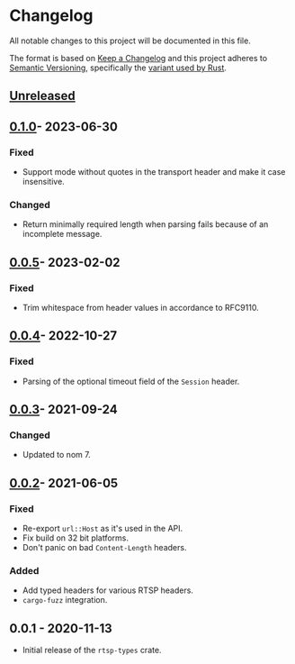 # Changelog
All notable changes to this project will be documented in this file.

The format is based on [Keep a Changelog](http://keepachangelog.com/en/1.0.0/)
and this project adheres to [Semantic Versioning](http://semver.org/spec/v2.0.0.html),
specifically the [variant used by Rust](http://doc.crates.io/manifest.html#the-version-field).

## [Unreleased]

## [0.1.0]- 2023-06-30
### Fixed
- Support mode without quotes in the transport header and make it case
  insensitive.

### Changed
- Return minimally required length when parsing fails because of an incomplete
  message.

## [0.0.5]- 2023-02-02
### Fixed
- Trim whitespace from header values in accordance to RFC9110.

## [0.0.4]- 2022-10-27

### Fixed
- Parsing of the optional timeout field of the `Session` header.

## [0.0.3]- 2021-09-24
### Changed
- Updated to nom 7.

## [0.0.2]- 2021-06-05
### Fixed
- Re-export `url::Host` as it's used in the API.
- Fix build on 32 bit platforms.
- Don't panic on bad `Content-Length` headers.

### Added
- Add typed headers for various RTSP headers.
- `cargo-fuzz` integration.

## 0.0.1 - 2020-11-13
- Initial release of the `rtsp-types` crate.

[Unreleased]: https://github.com/sdroege/rtsp-types/compare/0.1.0...HEAD
[0.1.0]: https://github.com/sdroege/rtsp-types/compare/0.0.5...0.1.0
[0.0.5]: https://github.com/sdroege/rtsp-types/compare/0.0.4...0.0.5
[0.0.4]: https://github.com/sdroege/rtsp-types/compare/0.0.3...0.0.4
[0.0.3]: https://github.com/sdroege/rtsp-types/compare/0.0.2...0.0.3
[0.0.2]: https://github.com/sdroege/rtsp-types/compare/0.0.1...0.0.2
